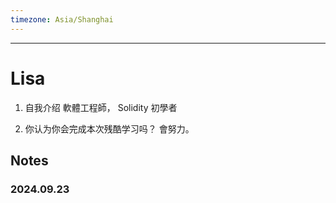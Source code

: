 ```yaml
---
timezone: Asia/Shanghai
---
```



---

# Lisa

1. 自我介绍 
   軟體工程師， Solidity 初學者


2. 你认为你会完成本次残酷学习吗？
   會努力。
   
## Notes

<!-- Content_START -->

### 2024.09.23

<!-- Content_END -->